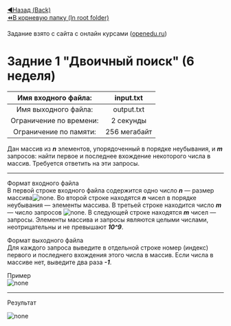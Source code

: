[:arrow_backward:Назад (Back)](https://github.com/Bloodies/University.Projects/tree/master/Course%202/AaDS%20(Algorithms%20and%20data%20structures)/Algorithms%20Practice%20(ITMO))  
[:rewind:В корневую папку (In root folder)](https://github.com/Bloodies/University.Projects)  

Задание взято с сайта с онлайн курсами ([openedu.ru](https://courses.openedu.ru))

# Задние 1 "Двоичный поиск" (6 неделя)
| Имя входного файла: | input.txt |
|:--------------------:|:----------:|
| Имя выходного файла: | output.txt |
| Ограничение по времени: | 2 секунды |
| Ограничение по памяти: | 256 мегабайт |

Дан массив из ***n*** элементов, упорядоченный в порядке неубывания, и ***m*** запросов: найти первое и последнее вхождение некоторого числа в массив. Требуется ответить на эти запросы.
__________________
Формат входного файла  
В первой строке входного файла содержится одно число ***n*** — размер массива![none](https://github.com/Bloodies/University.Projects/blob/master/Course%202/AaDS%20(Algorithms%20and%20data%20structures)/Algorithms%20Practice%20(ITMO)/Resources/txt_w6_t1_1.png). Во второй строке находятся ***n*** чисел в порядке неубывания — элементы массива. В третьей строке находится число ***m*** — число запросов ![none](https://github.com/Bloodies/University.Projects/blob/master/Course%202/AaDS%20(Algorithms%20and%20data%20structures)/Algorithms%20Practice%20(ITMO)/Resources/txt_w6_t1_2.png). В следующей строке находятся ***m*** чисел — запросы. Элементы массива и запросы являются целыми числами, неотрицательны и не превышают ***10^9***.

Формат выходного файла  
Для каждого запроса выведите в отдельной строке номер (индекс) первого и последнего вхождения этого числа в массив. Ecли числа в массиве нет, выведите два раза ***-1***.

Пример  
![none](https://github.com/Bloodies/University.Projects/blob/master/Course%202/AaDS%20(Algorithms%20and%20data%20structures)/Algorithms%20Practice%20(ITMO)/Resources/format_w6_t1.png)
__________________
Результат

![none](https://github.com/Bloodies/University.Projects/blob/master/Course%202/AaDS%20(Algorithms%20and%20data%20structures)/Algorithms%20Practice%20(ITMO)/Resources/result_w6_t1.png)